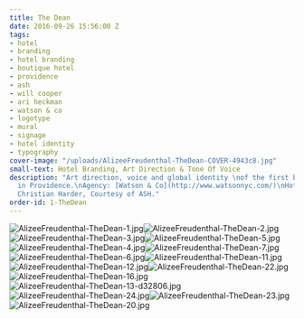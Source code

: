 ```yaml
---
title: The Dean
date: 2016-09-26 15:56:00 Z
tags:
- hotel
- branding
- hotel branding
- boutique hotel
- providence
- ash
- will cooper
- ari heckman
- watson & co
- logotype
- mural
- signage
- hotel identity
- typography
cover-image: "/uploads/AlizeeFreudenthal-TheDean-COVER-4943c8.jpg"
small-text: Hotel Branding, Art Direction & Tone Of Voice
description: "Art direction, voice and global identity \nof the first boutique hotel
  in Providence.\nAgency: [Watson & Co](http://www.watsonnyc.com/)\nHotel Pictures:
  Christian Harder, Courtesy of ASH."
order-id: 1-TheDean
---
```


![AlizeeFreudenthal-TheDean-1.jpg](/uploads/AlizeeFreudenthal-TheDean-1.jpg)![AlizeeFreudenthal-TheDean-2.jpg](/uploads/AlizeeFreudenthal-TheDean-2.jpg)![AlizeeFreudenthal-TheDean-3.jpg](/uploads/AlizeeFreudenthal-TheDean-3.jpg)![AlizeeFreudenthal-TheDean-5.jpg](/uploads/AlizeeFreudenthal-TheDean-5.jpg)![AlizeeFreudenthal-TheDean-4.jpg](/uploads/AlizeeFreudenthal-TheDean-4.jpg)![AlizeeFreudenthal-TheDean-7.jpg](/uploads/AlizeeFreudenthal-TheDean-7.jpg)![AlizeeFreudenthal-TheDean-6.jpg](/uploads/AlizeeFreudenthal-TheDean-6.jpg)![AlizeeFreudenthal-TheDean-11.jpg](/uploads/AlizeeFreudenthal-TheDean-11.jpg)![AlizeeFreudenthal-TheDean-12.jpg](/uploads/AlizeeFreudenthal-TheDean-12.jpg)![AlizeeFreudenthal-TheDean-22.jpg](/uploads/AlizeeFreudenthal-TheDean-22.jpg)![AlizeeFreudenthal-TheDean-16.jpg](/uploads/AlizeeFreudenthal-TheDean-16.jpg)![AlizeeFreudenthal-TheDean-13-d32806.jpg](/uploads/AlizeeFreudenthal-TheDean-13-d32806.jpg)![AlizeeFreudenthal-TheDean-24.jpg](/uploads/AlizeeFreudenthal-TheDean-24.jpg)![AlizeeFreudenthal-TheDean-23.jpg](/uploads/AlizeeFreudenthal-TheDean-23.jpg)![AlizeeFreudenthal-TheDean-20.jpg](/uploads/AlizeeFreudenthal-TheDean-20.jpg)

